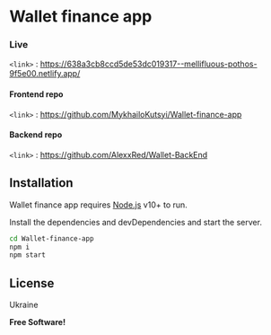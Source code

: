 # Wallet finance app

### Live

`<link>` : <https://638a3cb8ccd5de53dc019317--mellifluous-pothos-9f5e00.netlify.app/>

#### Frontend repo

`<link>` : <https://github.com/MykhailoKutsyi/Wallet-finance-app>

#### Backend repo

`<link>` : <https://github.com/AlexxRed/Wallet-BackEnd>

## Installation

Wallet finance app requires [Node.js](https://nodejs.org/) v10+ to run.

Install the dependencies and devDependencies and start the server.

```sh
cd Wallet-finance-app
npm i
npm start
```

## License

Ukraine

**Free Software!**
